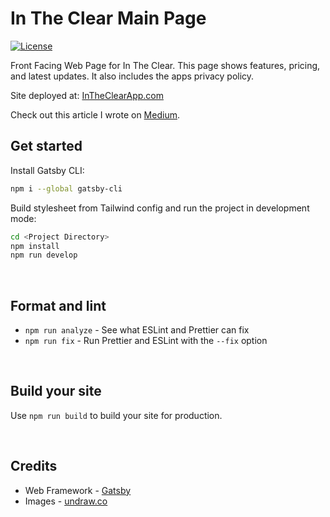 # In The Clear Main Page

[![License](https://img.shields.io/badge/License-BSD%203--Clause-blue.svg)](https://opensource.org/licenses/BSD-3-Clause)

Front Facing Web Page for In The Clear. This page shows features, pricing, and latest updates. It also includes the apps privacy policy.

Site deployed at: [InTheClearApp.com](https://intheclearapp.com)

Check out this article I wrote on [Medium](https://medium.com/@joshsauder/building-a-static-site-using-gatsbyjs-bea653bc0e13?source=friends_link&sk=fade9e0264d54288fe4212838bf0672f).


## Get started

Install Gatsby CLI:
```sh
npm i --global gatsby-cli
```

Build stylesheet from Tailwind config and run the project in development mode:
```sh
cd <Project Directory>
npm install
npm run develop
```

<br />

## Format and lint
* `npm run analyze` - See what ESLint and Prettier can fix
* `npm run fix` - Run Prettier and ESLint with the `--fix` option

<br />

## Build your site
Use `npm run build` to build your site for production.

<br />

## Credits
* Web Framework - [Gatsby](https://www.gatsbyjs.org)
* Images - [undraw.co](https://undraw.co/)

